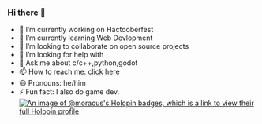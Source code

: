 ### Hi there 👋


- 🔭 I’m currently working on Hactooberfest
- 🌱 I’m currently learning Web Devlopment
- 👯 I’m looking to collaborate on open source projects
- 🤔 I’m looking for help with 
- 💬 Ask me about c/c++,python,godot
- 📫 How to reach me: <a href="https://www.linkedin.com/in/harsh-sharma-027468201/">click here</a>
- 😄 Pronouns: he/him
- ⚡ Fun fact: I also do game dev.
[![An image of @moracus's Holopin badges, which is a link to view their full Holopin profile](https://holopin.me/moracus)](https://holopin.io/@moracus)

